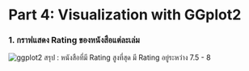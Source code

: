 # Part 4: Visualization with GGplot2
### 1. กราฟแสดง Rating ของหนังสือแต่ละเล่ม
![ggplot2](https://github.com/sit-2021-int214/003-Among-Us/blob/f6ba014ad4cb0314dd4ca32a10b7952a7b0c76d0/assignment/HW4/HW04_63130500018/Rplot.png)
สรุป : หนังสือที่มี Rating สูงที่สุด มี Rating อยู่ระหว่าง 7.5 - 8
